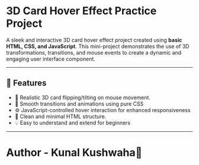 # 3D Card Hover Effect Practice Project

A sleek and interactive 3D card hover effect project created using **basic HTML, CSS, and JavaScript**. This mini-project demonstrates the use of 3D transformations, transitions, and mouse events to create a dynamic and engaging user interface component.

---

## 🚀 Features

- 🎴 Realistic 3D card flipping/tilting on mouse movement.
- 🎨 Smooth transitions and animations using pure CSS
- ⚙️ JavaScript-controlled hover interaction for enhanced responsiveness
- 🧰 Clean and minimal HTML structure.
- 💡 Easy to understand and extend for beginners

---

# Author - Kunal Kushwaha📜
